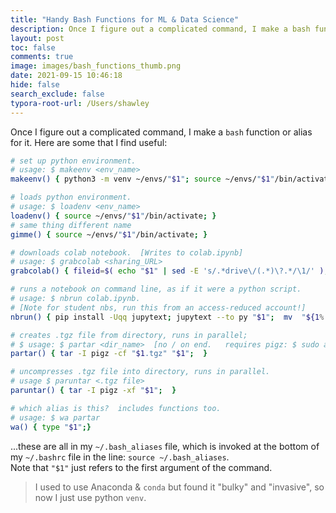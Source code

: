 ```yaml
---
title: "Handy Bash Functions for ML & Data Science"
description: Once I figure out a complicated command, I make a bash function for it
layout: post
toc: false
comments: true
image: images/bash_functions_thumb.png
date: 2021-09-15 10:46:18
hide: false
search_exclude: false
typora-root-url: /Users/shawley
---
```


Once I figure out a complicated command, I make a `bash` function or alias for it.
Here are some that I find useful:

```bash
# set up python environment.
# usage: $ makeenv <env_name>
makeenv() { python3 -m venv ~/envs/"$1"; source ~/envs/"$1"/bin/activate; python3 -m pip install pip -Uqq; }

# loads python environment.  
# usage: $ loadenv <env_name>
loadenv() { source ~/envs/"$1"/bin/activate; }
# same thing different name
gimme() { source ~/envs/"$1"/bin/activate; }

# downloads colab notebook.  [Writes to colab.ipynb]
# usage: $ grabcolab <sharing_URL>    
grabcolab() { fileid=$( echo "$1" | sed -E 's/.*drive\/(.*)\?.*/\1/' ); wget -O colab.ipynb 'https://docs.google.com/uc?export=download&id='$fileid; }

# runs a notebook on command line, as if it were a python script.  
# usage: $ nbrun colab.ipynb.  
# [Note for student nbs, run this from an access-reduced account!]
nbrun() { pip install -Uqq jupytext; jupytext --to py "$1";  mv  "${1%.*}".py run_this.ipy; ipython run_this.ipy;}

# creates .tgz file from directory, runs in parallel;
# $ usage: $ partar <dir_name>  [no / on end.   requires pigz: $ sudo apt install pigz
partar() { tar -I pigz -cf "$1.tgz" "$1";  }

# uncompresses .tgz file into directory, runs in parallel.
# usage $ paruntar <.tgz file>
paruntar() { tar -I pigz -xf "$1";  }  

# which alias is this?  includes functions too.  
# usage: $ wa partar
wa() { type "$1";}
```

...these are all in my `~/.bash_aliases` file, which is invoked at the bottom of my `~/.bashrc`
file in the line: `source ~/.bash_aliases`.  
Note that `"$1"` just refers to the first argument of the command.


> I used to use Anaconda & `conda` but found it "bulky" and "invasive", so now I just use python `venv`.
